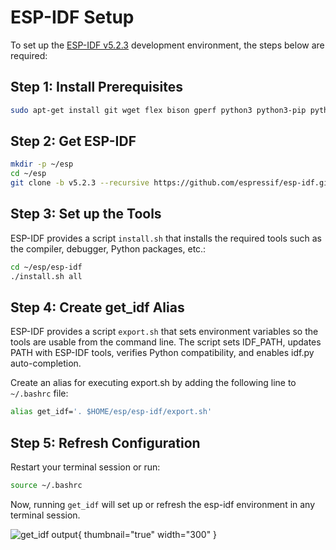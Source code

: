 # ESP-IDF Setup

To set up the [ESP-IDF v5.2.3](https://github.com/espressif/esp-idf/tree/v5.2.3) development environment, the steps 
below are required:

## Step 1: Install Prerequisites

```bash
sudo apt-get install git wget flex bison gperf python3 python3-pip python3-venv cmake ninja-build ccache libffi-dev libssl-dev dfu-util libusb-1.0-0
```

## Step 2: Get ESP-IDF

```bash
mkdir -p ~/esp
cd ~/esp
git clone -b v5.2.3 --recursive https://github.com/espressif/esp-idf.git
```

## Step 3: Set up the Tools

ESP-IDF provides a script `install.sh` that installs the required tools such as the compiler, debugger, Python packages,
etc.:

```bash
cd ~/esp/esp-idf
./install.sh all
```

## Step 4: Create get_idf Alias

ESP-IDF provides a script `export.sh` that sets environment variables so the tools are usable from the command line. The
script sets IDF_PATH, updates PATH with ESP-IDF tools, verifies Python compatibility, and enables idf.py
auto-completion.

Create an alias for executing export.sh by adding the following line to `~/.bashrc` file:

```bash
alias get_idf='. $HOME/esp/esp-idf/export.sh'
```

## Step 5: Refresh Configuration

Restart your terminal session or run:

```bash
source ~/.bashrc
```

Now, running `get_idf` will set up or refresh the esp-idf environment in any terminal session.

![get_idf output](image17.png){ thumbnail="true" width="300" }
